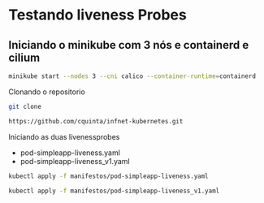 # Testando liveness Probes

## Iniciando o minikube com 3 nós e containerd e cilium

```bash
minikube start --nodes 3 --cni calico --container-runtime=containerd 
```

Clonando o repositorio

```bash
git clone 

https://github.com/cquinta/infnet-kubernetes.git

```

Iniciando as duas livenessprobes 

* pod-simpleapp-liveness.yaml
* pod-simpleapp-liveness_v1.yaml

```bash
kubectl apply -f manifestos/pod-simpleapp-liveness.yaml

kubectl apply -f manifestos/pod-simpleapp-liveness_v1.yaml

```

